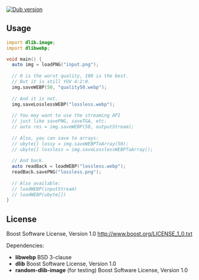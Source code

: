 <a href="https://code.dlang.org/packages/dlib-webp" title="Go to dlib-webp"><img src="https://img.shields.io/dub/v/dlib-webp.svg" alt="Dub version"></a>

## Usage

```d
import dlib.image;
import dlibwebp;

void main() {
  auto img = loadPNG("input.png");
  
  // 0 is the worst quality, 100 is the best.
  // But it is still YUV 4:2:0.
  img.saveWEBP(50, "quality50.webp");
  
  // And it is not.
  img.saveLosslessWEBP("lossless.webp");
  
  // You may want to use the streaming API
  // just like savePNG, saveTGA, etc.
  // auto res = img.saveWEBP(50, outputStream);
  
  // Also, you can save to arrays:
  // ubyte[] lossy = img.saveWEBPToArray(50);
  // ubyte[] lossless = img.saveLosslessWEBPToArray();
  
  // And back.
  auto readBack = loadWEBP("lossless.webp");
  readBack.savePNG("lossless.png");
  
  // Also available:
  // loadWEBP(inputStream)
  // loadWEBP(ubyte[])
}
```

## License

Boost Software License, Version 1.0 http://www.boost.org/LICENSE_1_0.txt

Dependencies:

- **libwebp** BSD 3-clause
- **dlib** Boost Software License, Version 1.0
- **random-dlib-image** (for testing) Boost Software License, Version 1.0
